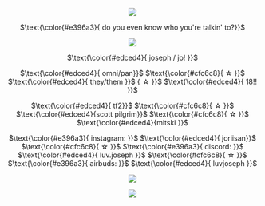 <div align="center">

  [![](https://i.postimg.cc/fTtdxFLm/division.gif)](https://www.tumblr.com/cafekitsune/741167495555301376)
  
  $\text{\color{#e396a3}{ do you even know who you're talkin' to?}}$
  
 [![](https://i.postimg.cc/VL5rzMwg/bwomp.gif)](https://www.tumblr.com/strawberrysnipes/745217812544602112)

 $\text{\color{#edced4}{ joseph / jo! }}$

 $\text{\color{#edced4}{ omni/pan}}$ $\text{\color{#cfc6c8}{ ☆ }}$  $\text{\color{#edced4}{ they/them }}$ { ☆ }}$  $\text{\color{#edced4}{ 18!! }}$

 $\text{\color{#edced4}{ tf2}}$ $\text{\color{#cfc6c8}{ ☆ }}$  $\text{\color{#edced4}{scott pilgrim}}$ $\text{\color{#cfc6c8}{ ☆ }}$  $\text{\color{#edced4}{mitski }}$

$\text{\color{#e396a3}{ instagram: }}$ $\text{\color{#edced4}{ joriisan}}$ $\text{\color{#cfc6c8}{ ☆ }}$ $\text{\color{#e396a3}{ discord: }}$ $\text{\color{#edced4}{ luv.joseph }}$ $\text{\color{#cfc6c8}{ ☆ }}$ $\text{\color{#e396a3}{ airbuds: }}$ $\text{\color{#edced4}{ luvjoseph }}$

[![](https://i.postimg.cc/fTtdxFLm/division.gif)](https://www.tumblr.com/cafekitsune/741167495555301376)

[![](https://i.postimg.cc/zDCqmG4B/image.gif)](https://www.tumblr.com/strawberrysnipes/745217812544602112)
 
</div>
